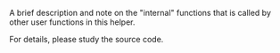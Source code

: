 A brief description and note on the "internal" functions that is called by other user functions in this helper.

For details, please study the source code.